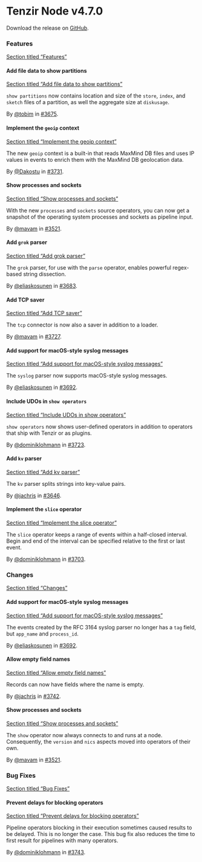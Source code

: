 # Tenzir Node v4.7.0

Download the release on [GitHub](https://github.com/tenzir/tenzir/releases/tag/v4.7.0).

### Features

[Section titled “Features”](#features)

#### Add file data to show partitions

[Section titled “Add file data to show partitions”](#add-file-data-to-show-partitions)

`show partitions` now contains location and size of the `store`, `index`, and `sketch` files of a partition, as well the aggregate size at `diskusage`.

By [@tobim](https://github.com/tobim) in [#3675](https://github.com/tenzir/tenzir/pull/3675).

#### Implement the `geoip` context

[Section titled “Implement the geoip context”](#implement-the-geoip-context)

The new `geoip` context is a built-in that reads MaxMind DB files and uses IP values in events to enrich them with the MaxMind DB geolocation data.

By [@Dakostu](https://github.com/Dakostu) in [#3731](https://github.com/tenzir/tenzir/pull/3731).

#### Show processes and sockets

[Section titled “Show processes and sockets”](#show-processes-and-sockets)

With the new `processes` and `sockets` source operators, you can now get a snapshot of the operating system processes and sockets as pipeline input.

By [@mavam](https://github.com/mavam) in [#3521](https://github.com/tenzir/tenzir/pull/3521).

#### Add `grok` parser

[Section titled “Add grok parser”](#add-grok-parser)

The `grok` parser, for use with the `parse` operator, enables powerful regex-based string dissection.

By [@eliaskosunen](https://github.com/eliaskosunen) in [#3683](https://github.com/tenzir/tenzir/pull/3683).

#### Add TCP saver

[Section titled “Add TCP saver”](#add-tcp-saver)

The `tcp` connector is now also a saver in addition to a loader.

By [@mavam](https://github.com/mavam) in [#3727](https://github.com/tenzir/tenzir/pull/3727).

#### Add support for macOS-style syslog messages

[Section titled “Add support for macOS-style syslog messages”](#add-support-for-macos-style-syslog-messages)

The `syslog` parser now supports macOS-style syslog messages.

By [@eliaskosunen](https://github.com/eliaskosunen) in [#3692](https://github.com/tenzir/tenzir/pull/3692).

#### Include UDOs in `show operators`

[Section titled “Include UDOs in show operators”](#include-udos-in-show-operators)

`show operators` now shows user-defined operators in addition to operators that ship with Tenzir or as plugins.

By [@dominiklohmann](https://github.com/dominiklohmann) in [#3723](https://github.com/tenzir/tenzir/pull/3723).

#### Add `kv` parser

[Section titled “Add kv parser”](#add-kv-parser)

The `kv` parser splits strings into key-value pairs.

By [@jachris](https://github.com/jachris) in [#3646](https://github.com/tenzir/tenzir/pull/3646).

#### Implement the `slice` operator

[Section titled “Implement the slice operator”](#implement-the-slice-operator)

The `slice` operator keeps a range of events within a half-closed interval. Begin and end of the interval can be specified relative to the first or last event.

By [@dominiklohmann](https://github.com/dominiklohmann) in [#3703](https://github.com/tenzir/tenzir/pull/3703).

### Changes

[Section titled “Changes”](#changes)

#### Add support for macOS-style syslog messages

[Section titled “Add support for macOS-style syslog messages”](#add-support-for-macos-style-syslog-messages-1)

The events created by the RFC 3164 syslog parser no longer has a `tag` field, but `app_name` and `process_id`.

By [@eliaskosunen](https://github.com/eliaskosunen) in [#3692](https://github.com/tenzir/tenzir/pull/3692).

#### Allow empty field names

[Section titled “Allow empty field names”](#allow-empty-field-names)

Records can now have fields where the name is empty.

By [@jachris](https://github.com/jachris) in [#3742](https://github.com/tenzir/tenzir/pull/3742).

#### Show processes and sockets

[Section titled “Show processes and sockets”](#show-processes-and-sockets-1)

The `show` operator now always connects to and runs at a node. Consequently, the `version` and `nics` aspects moved into operators of their own.

By [@mavam](https://github.com/mavam) in [#3521](https://github.com/tenzir/tenzir/pull/3521).

### Bug Fixes

[Section titled “Bug Fixes”](#bug-fixes)

#### Prevent delays for blocking operators

[Section titled “Prevent delays for blocking operators”](#prevent-delays-for-blocking-operators)

Pipeline operators blocking in their execution sometimes caused results to be delayed. This is no longer the case. This bug fix also reduces the time to first result for pipelines with many operators.

By [@dominiklohmann](https://github.com/dominiklohmann) in [#3743](https://github.com/tenzir/tenzir/pull/3743).